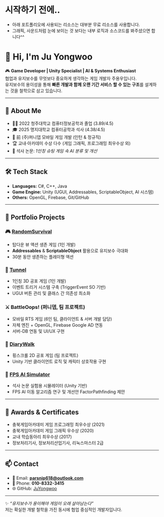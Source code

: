 # 시작하기 전에..
- 아래 포트폴리오에 사용되는 리소스는 대부분 무료 리소스를 사용합니다.
- 그래픽, 사운드처럼 눈에 보이는 것 보다는 내부 로직과 소스코드를 봐주셨으면 합니다^^
  
# 👋 Hi, I'm Ju Yongwoo

🎮 **Game Developer | Unity Specialist | AI & Systems Enthusiast**  
협업과 유지보수를 무엇보다 중요하게 생각하는 게임 개발자 주용우입니다.  
유지보수의 용이성을 통해 **빠른 개발과 함께 오랜 기간 서비스 할 수 있는 구조**를 설계하는 것을 철학으로 삼고 있습니다.  

---

## 📌 About Me
- 👨‍🎓 2022 청주대학교 컴퓨터정보공학과 졸업 (3.89/4.5)  
- 🎓 2025 명지대학교 컴퓨터공학과 석사 (4.38/4.5)  
- 💼 前 (주)퍼니뎁 모바일 게임 개발 (인턴 & 정규직)  
- 🏆 교내·아카데미 수상 다수 (게임 그래픽, 프로그래밍 최우수상 외)  
- 📄 석사 논문: *1인칭 슈팅 게임 속 AI 분류 및 개선*  

---

## 🛠 Tech Stack
- **Languages:** C#, C++, Java  
- **Game Engine:** Unity (UGUI, Addressables, ScriptableObject, AI 시스템)  
- **Others:** OpenGL, Firebase, Git/GitHub  

---

## 🚀 Portfolio Projects
### 🎮 [RandomSurvival](https://github.com/JuYongwoo/RandomSurvival)
- 탑다운 뷰 액션 생존 게임 (1인 개발)  
- **Addressables** & **ScriptableObject** 활용으로 유지보수 극대화  
- 30분 동안 생존하는 플레이형 액션  

### 👻 [Tunnel](https://github.com/JuYongwoo/Tunnel)
- 1인칭 3D 공포 게임 (1인 개발)  
- 이벤트 트리거 시스템 구축 (TriggerEvent SO 기반)  
- UGUI 버튼 관리 및 클래스 간 의존성 최소화  

### ⚔️ BattleOops! (퍼니뎁, 팀 프로젝트)
- 모바일 RTS 게임 (6인 팀, 클라이언트 & 서버 개발 담당)  
- 자체 엔진 + OpenGL, Firebase Google AD 연동  
- 서버-DB 연동 및 UI/UX 구현  

### 📜 [DiaryWalk](https://github.com/JuYongwoo/2021_1_CapStone)
- 횡스크롤 2D 공포 게임 (팀 프로젝트)  
- Unity 기반 클라이언트 로직 및 캐릭터 상호작용 구현  

### 🧠 [FPS AI Simulator](https://github.com/JuYongwoo/BattleSimulator)
- 석사 논문 실험용 시뮬레이터 (Unity 기반)  
- FPS AI 이동 알고리즘 연구 및 개선안 FactorPathfinding 제안  

---

## 🏅 Awards & Certificates
- 충북게임아카데미 게임 프로그래밍 최우수상 (2021)  
- 충북게임아카데미 게임 그래픽 우수상 (2020)  
- 교내 학습동아리 최우수상 (2017)  
- 정보처리기사, 정보처리산업기사, 리눅스마스터 2급  

---

## 📫 Contact
- 📧 Email: **parsnip618@outlook.com**  
- 📱 Phone: **010-8332-3415**  
- 🌐 GitHub: [JuYongwoo](https://github.com/JuYongwoo)  

---

✨ *“유지보수가 용이해야 게임이 오래 살아남는다”*  
저는 확실한 개발 철학을 가진 동시에 협업 중심적인 개발자입니다.  
